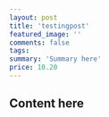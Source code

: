 ```yaml
---
layout: post
title: 'testingpost'
featured_image: ''
comments: false 
tags: 
summary: 'Summary here' 
price: 10.20
---
```


## Content here
